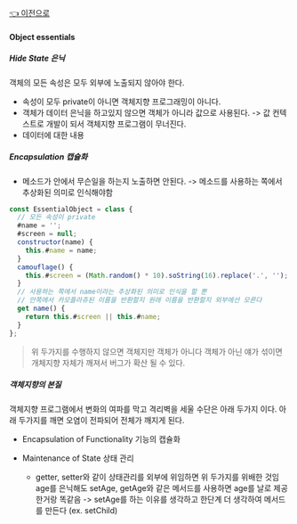 [👈 이전으로](../README.md)

#### Object essentials

##### Hide State 은닉

객체의 모든 속성은 모두 외부에 노출되지 않아야 한다.

- 속성이 모두 private이 아니면 객체지향 프로그래밍이 아니다.
- 객체가 데이터 은닉을 하고있지 않으면 객체가 아니라 값으로 사용된다.
  -> 값 컨텍스트로 개발이 되서 객체지향 프로그램이 무너진다.
- 데이터에 대한 내용

##### Encapsulation 캡슐화

- 메소드가 안에서 무슨일을 하는지 노출하면 안된다.
  -> 메소드를 사용하는 쪽에서 추상화된 의미로 인식해야함

```js
const EssentialObject = class {
  // 모든 속성이 private
  #name = '';
  #screen = null;
  constructor(name) {
    this.#name = name;
  }
  camouflage() {
    this.#screen = (Math.random() * 10).soString(16).replace('.', '');
  }
  // 사용하는 쪽에서 name이라는 추상화된 의미로 인식을 할 뿐
  // 안쪽에서 카모플라쥬된 이름을 반환할지 원래 이름을 반환할지 외부에선 모른다
  get name() {
    return this.#screen || this.#name;
  }
};
```

> 위 두가지를 수행하지 않으면 객체지만 객체가 아니다
> 객체가 아닌 얘가 섞이면 개체지향 자체가 깨져서 버그가 확산 될 수 있다.

##### 객체지향의 본질

객체지향 프로그램에서 변화의 여파를 막고 격리벽을 세울 수단은 아래 두가지 이다.
아래 두가지를 깨면 오염이 전파되어 전체가 깨지게 된다.

- Encapsulation of Functionality 기능의 캡슐화
- Maintenance of State 상태 관리

  - getter, setter와 같이 상태관리를 외부에 위임하면 위 두가지를 위배한 것임
    age를 은닉해도 setAge, getAge와 같은 메서드를 사용하면 age를 날로 제공한거랑 똑같음
    -> setAge를 하는 이유를 생각하고 한단계 더 생각하여 메서드를 만든다 (ex. setChild)
